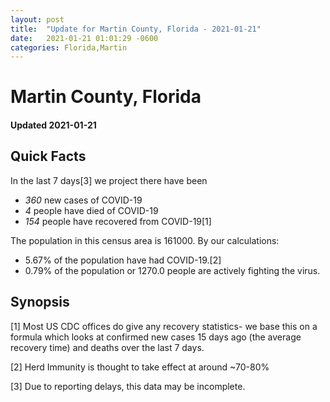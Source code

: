 ```yaml
---
layout: post
title:  "Update for Martin County, Florida - 2021-01-21"
date:   2021-01-21 01:01:29 -0600
categories: Florida,Martin
---
```


# Martin County, Florida
#### Updated 2021-01-21

## Quick Facts

In the last 7 days[3] we project there have been
- *360* new cases of COVID-19
- *4* people have died of COVID-19
- *154* people have recovered from COVID-19[1]

The population in this census area is 161000. By our calculations:
- 5.67% of the population have had COVID-19.[2]
- 0.79% of the population or 1270.0 people are actively fighting the virus.

## Synopsis




[1] Most US CDC offices do give any recovery statistics- we base this on a formula which looks at confirmed new cases
15 days ago (the average recovery time) and deaths over the last 7 days.

[2] Herd Immunity is thought to take effect at around ~70-80%

[3] Due to reporting delays, this data may be incomplete.
 
    